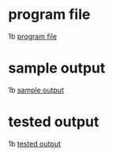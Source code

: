 # program file
1b [program file](SJF_535.py.jpg)

# sample output
1b [sample output](SJF_535.png.jpg)

# tested output
1b [tested output](SJF_OUTPUT_535.png.jpg)
